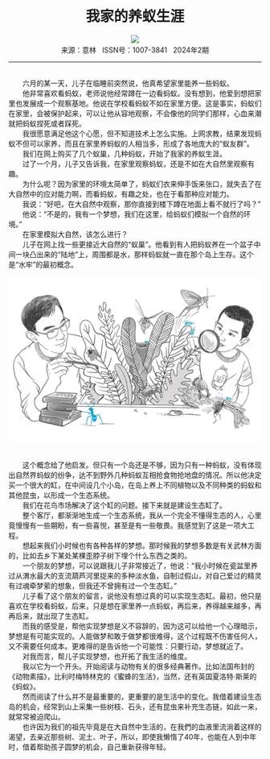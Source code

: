 # <center>我家的养蚁生涯</center>

<div align=center><img src="https://raw.githubusercontent.com/leaguecn/magazines/main/img_authors/%d7%f7%d5%df%a3%ba%b3%c2%cb%bc%b3%ca.jpg"></div>

<center>来源：意林   ISSN号：1007-3841   2024年2期</center>

* * *

<br>　　六月的某一天，儿子在临睡前突然说，他真希望家里能养一些蚂蚁。  
　　他非常喜欢看蚂蚁，老师说他经常蹲在一边看蚂蚁。没有想到，他爱到想把家里也发展成一个观察基地。他说在学校看蚂蚁不如在家里方便。这是事实，蚂蚁们在家里，会被保护起来，可以让他从容地观察，不会像他的同学们那样，心血来潮就把蚂蚁捏死或者踩死。  
　　我很愿意满足他这个心愿，但不知道技术上怎么实施。上网求教，结果发现蚂蚁不但可以家养，而且在家里养蚂蚁的人相当多，形成了各地庞大的“蚁友群”。  
　　我们在网上购买了几个蚁巢，几种蚂蚁，开始了我家的养蚁生涯。  
　　过了一个月，儿子又告诉我，在家里观察蚂蚁，还是不如在大自然里观察有趣。  
　　为什么呢？因为家里的环境太简单了，蚂蚁们衣来伸手饭来张口，就失去了在大自然中的应对能力啊，而看蚂蚁，有趣之处，也在于看那种应对能力。  
　　我说：“好吧，在大自然中观察，那你直接到楼下蹲在地面上看不就行了吗？”  
　　他说：“不是的，我有一个梦想，我们在这里，给蚂蚁们模拟一个自然的环境。”  
　　在家里模拟大自然，该怎么进行？  
　　儿子在网上找一些更接近大自然的“蚁巢”。他看到有人把蚂蚁养在一个盆子中间一块凸出来的“陆地”上，周围都是水，那样蚂蚁就一直在那个岛上生存。这个是“水牢”的最初概念。

![](https://raw.githubusercontent.com/leaguecn/magazines/main/img/yili20240224-1-l.jpg)

  
<br>　　这个概念给了他启发。但只有一个岛还是不够，因为只有一种蚂蚁，没有体现出自然界蚂蚁的纷争，达不到野外几种蚂蚁互相抢食物抢地盘的情况。所以他决定买一个很大的缸，在中间设几个小岛，在岛上养上不同植物以及不同种类的蚂蚁和其他昆虫，以形成一个生态系统。  
　　我们在花鸟市场解决了这个缸的问题。接下来就是建设生态缸了。  
　　整个客厅，都渐渐地生成一个生态系统，我从一个完全不懂得生态的人，心里竟慢慢有一些期盼，有一些喜悦，甚至是有一些敬畏。我感觉到了这是一项大工程。  
　　想起来我们小时候也有各种各样的梦想。那时候我的梦想多数是有关武林方面的，比如去乡下某处某棵歪脖子树下埋个什么东西之类的。  
　　一个朋友的梦想，可以说跟我儿子非常接近了，他说：“我小时候在瓷盆里养过从渭水最大的支流葫芦河里捉来的多种淡水鱼，自制过假山，对自己爱过的精灵有过魂牵梦萦的想象，但我还不曾拥有过一个生态缸。”  
　　儿子看了这个朋友的留言，说他没有想过真的可以实现生态缸。最初，他只是喜欢在学校看蚂蚁，后来，只是想在家里养一点蚂蚁，再后来，养得越来越多，再再后来，就出现了生态缸。  
　　而我的感受是，帮他实现梦想是义不容辞的，因为这可以给他一个心理暗示，梦想是有可能实现的。人能做梦和敢于做梦都很难得，这个过程既不伤害任何人，又不需要任何成本。更难得的是告诉他一个可能性：只要行动，梦想就近了。  
　　对我而言，帮儿子实现梦想，也开拓了我生活的维度。  
　　我以它为一个开头。开始阅读与动物有关的很多经典著作。比如法国布封的《动物素描》，比利时梅特林克的《蜜蜂的生活》，当然，还有英国夏洛特·斯莱的《蚂蚁》。  
　　然而阅读了什么并不是最重要的，更重要的是生活中的变化。我借着建设生态岛的机会，经常到山上采集一些树枝、石头，还有昆虫来补充生态链，如此一来，就常常被迫爬山。  
　　也许因为我们的祖先毕竟是在大自然中生活的，在我們的血液里流淌着这样的渴望，去亲近那些树、泥土、叶子，所以，即使我懒惰了40年，也能在人到中年时，借着帮助孩子圆梦的机会，自己重新获得年轻。
